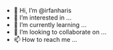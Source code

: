 - 👋 Hi, I’m @irfanharis
- 👀 I’m interested in ...
- 🌱 I’m currently learning ...
- 💞️ I’m looking to collaborate on ...
- 📫 How to reach me ...

<!---
irfanharis/irfanharis is a ✨ special ✨ repository because its `README.md` (this file) appears on your GitHub profile.
You can click the Preview link to take a look at your changes.
--->
